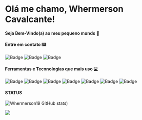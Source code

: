 # Olá me chamo, Whermerson Cavalcante!
#### Seja Bem-Vindo(a) ao meu pequeno mundo 🧠

#### Entre em contato ⌨️
![Badge](https://img.shields.io/badge/Whermerson_Cavalcante-%230077B5.svg?&style=flat&logo=linkedin&logoColor=white)  ![Badge](https://img.shields.io/badge/whermersonc@gmail.com-red?style=flat&logo=gmail&logoColor=white&labelColor=red)  ![Badge](https://img.shields.io/static/v1?label=&message=@whermerson_cavalcante&color=C13584&style=flat&logo=Instagram&logoColor=white)

#### Ferramentas e Teconologias que mais uso 💻

![Badge](https://img.shields.io/badge/Javascript-F7D842?style=social&logo=javascript&logoColor=F7D842) ![Badge](https://img.shields.io/badge/ReactJS-F7D842?style=social&logo=react&logoColor=3d6098) ![Badge](https://img.shields.io/badge/React_Native-F7D842?style=social&logo=react&logoColor=3d6098) ![Badge](https://img.shields.io/badge/Visual_Studio_Code-F7D842?style=social&logo=visual-studio-code&logoColor=007acc) ![Badge](https://img.shields.io/badge/React_Native-F7D842?style=social&logo=react&logoColor=3d6098) ![Badge](https://img.shields.io/badge/Git-F7D842?style=social&logo=git&logoColor=f05032) ![Badge](https://img.shields.io/badge/GitHub-F7D842?style=social&logo=github&logoColor=181717)

#### STATUS

![Whermerson19 GitHub stats](https://github-readme-stats.vercel.app/api?username=Whermerson19&count_private=true&show_icons=true&theme=tokyonight))

![](https://github-readme-stats.vercel.app/api/top-langs/?username=Whermerson19&langs_count=8&layout=compact&theme=tokyonight)
